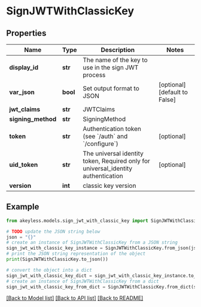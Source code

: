 # SignJWTWithClassicKey


## Properties

Name | Type | Description | Notes
------------ | ------------- | ------------- | -------------
**display_id** | **str** | The name of the key to use in the sign JWT process | 
**var_json** | **bool** | Set output format to JSON | [optional] [default to False]
**jwt_claims** | **str** | JWTClaims | 
**signing_method** | **str** | SigningMethod | 
**token** | **str** | Authentication token (see &#x60;/auth&#x60; and &#x60;/configure&#x60;) | [optional] 
**uid_token** | **str** | The universal identity token, Required only for universal_identity authentication | [optional] 
**version** | **int** | classic key version | 

## Example

```python
from akeyless.models.sign_jwt_with_classic_key import SignJWTWithClassicKey

# TODO update the JSON string below
json = "{}"
# create an instance of SignJWTWithClassicKey from a JSON string
sign_jwt_with_classic_key_instance = SignJWTWithClassicKey.from_json(json)
# print the JSON string representation of the object
print(SignJWTWithClassicKey.to_json())

# convert the object into a dict
sign_jwt_with_classic_key_dict = sign_jwt_with_classic_key_instance.to_dict()
# create an instance of SignJWTWithClassicKey from a dict
sign_jwt_with_classic_key_from_dict = SignJWTWithClassicKey.from_dict(sign_jwt_with_classic_key_dict)
```
[[Back to Model list]](../README.md#documentation-for-models) [[Back to API list]](../README.md#documentation-for-api-endpoints) [[Back to README]](../README.md)


